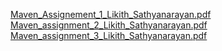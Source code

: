 [Maven_Assignement_1_Likith_Sathyanarayan.pdf](https://github.com/Likith7Sr/MavenVerilog/files/13669315/Maven_Assignement_1_Likith_Sathyanarayan.pdf)
[Maven_assignment_2_Likith_Sathyanarayan.pdf](https://github.com/Likith7Sr/MavenVerilog/files/13669330/Maven_assignment_2_Likith_Sathyanarayan.pdf)
[Maven_assignment_3_Likith_Sathyanarayan.pdf](https://github.com/Likith7Sr/MavenVerilog/files/13669343/Maven_assignment_3_Likith_Sathyanarayan.pdf)

 
